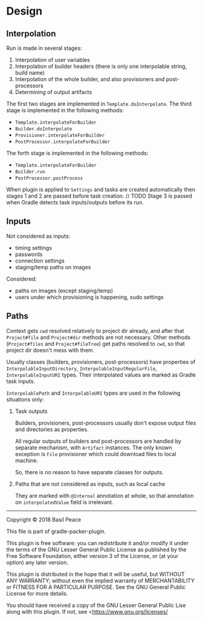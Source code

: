 Design
======

## Interpolation

Run is made in several stages:
1.  Interpolation of user variables
2.  Interpolation of builder headers
    (there is only one interpolable string, build name)
3.  Interpolation of the whole builder,
    and also provisioners and post-processors
4.  Determining of output artifacts

The first two stages are implemented in `Template.doInterpolate`.
The third stage is implemented in the following methods:
*   `Template.interpolateForBuilder`
*   `Builder.doInterpolate`
*   `Provisioner.interpolateForBuilder`
*   `PostProcessor.interpolateForBuilder`

The forth stage is implemented in the following methods:
*   `Template.interpolateForBuilder`
*   `Builder.run`
*   `PostProcessor.postProcess`

When plugin is applied to `Settings` and tasks are created automatically
then stages 1 and 2 are passed before task creation. // TODO
Stage 3 is passed when Gradle detects task inputs/outputs
before its run.

## Inputs

Not considered as inputs:
*   timing settings
*   passwords
*   connection settings
*   staging/temp paths on images

Considered:
*   paths on images (except staging/temp)
*   users under which provisioning is happening, sudo settings

## Paths

Context gets `cwd` resolved relatively to project dir already,
and after that `Project#file` and `Project#dir` methods
are not necessary.
Other methods (`Project#files` and `Project#fileTree`) get paths
resolved to `cwd`, so that project dir doesn't mess with them.

Usually classes (builders, provisioners, post-processors)
have properties of `InterpolableInputDirectory`,
`InterpolableInputRegularFile`, `InterpolableInputURI` types.
Their interpolated values are marked as Gradle task inputs.

`InterpolablePath` and `InterpolableURI` types are used
in the following situations only:

1.  Task outputs

    Builders, provisioners, post-processors usually don't expose
    output files and directories as properties.

    All regular outputs of builders and post-processors are handled
    by separate mechanism, with `Artifact` instances.
    The only known exception is `File` provisioner
    which could download files to local machine.

    So, there is no reason to have separate classes for outputs.

2.  Paths that are not considered as inputs, such as local cache

    They are marked with `@Internal` annotation at whole,
    so that annotation on `interpolatedValue` field is irrelevant.


------------------------------------------------------------------------
Copyright © 2018  Basil Peace

This file is part of gradle-packer-plugin.

This plugin is free software: you can redistribute it and/or modify
it under the terms of the GNU Lesser General Public License
as published by the Free Software Foundation, either version 3
of the License, or (at your option) any later version.

This plugin is distributed in the hope that it will be useful,
but WITHOUT ANY WARRANTY; without even the implied warranty of
MERCHANTABILITY or FITNESS FOR A PARTICULAR PURPOSE.  See the
GNU General Public License for more details.

You should have received a copy of the GNU Lesser General Public Lise
along with this plugin.  If not, see <https://www.gnu.org/licenses/
